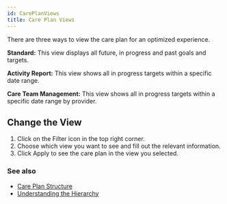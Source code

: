 ```yaml
---
id: CarePlanViews
title: Care Plan Views
---
```

There are three ways to view the care plan for an optimized experience. 

**Standard:** This view displays all future, in progress and past goals and targets.  

**Activity Report:** This view shows all in progress targets within a specific date range. 

**Care Team Management:** This view shows all in progress targets within a specific date range by provider. 

## Change the View
1. Click on the Filter icon in the top right corner. 
2. Choose which view you want to see and fill out the relevant information. 
3. Click Apply to see the care plan in the view you selected. 
 
### See also
- [Care Plan Structure](CarePlan/CarePlanStructure.md)
- [Understanding the Hierarchy](CarePlan/UnderstandingHierarchy.md)